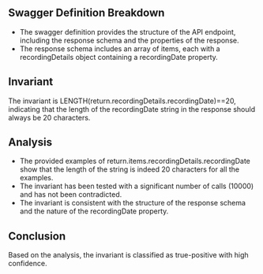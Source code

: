 ## Swagger Definition Breakdown
- The swagger definition provides the structure of the API endpoint, including the response schema and the properties of the response.
- The response schema includes an array of items, each with a recordingDetails object containing a recordingDate property.

## Invariant
The invariant is LENGTH(return.recordingDetails.recordingDate)==20, indicating that the length of the recordingDate string in the response should always be 20 characters.

## Analysis
- The provided examples of return.items.recordingDetails.recordingDate show that the length of the string is indeed 20 characters for all the examples.
- The invariant has been tested with a significant number of calls (10000) and has not been contradicted.
- The invariant is consistent with the structure of the response schema and the nature of the recordingDate property.

## Conclusion
Based on the analysis, the invariant is classified as true-positive with high confidence.
